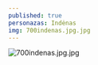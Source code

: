 ```yaml
---
published: true
personazas: Indėnas
img: 700indenas.jpg.jpg
---
```

![700indenas.jpg.jpg]({{site.baseurl}}/img/personazai/700indenas.jpg.jpg)
